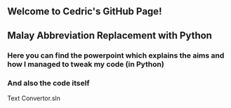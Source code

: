 ## Welcome to Cedric's GitHub Page!

## Malay Abbreviation Replacement with Python

### Here you can find the powerpoint which explains the aims and how I managed to tweak my code (in Python)

### And also the code itself 
Text Convertor.sln
